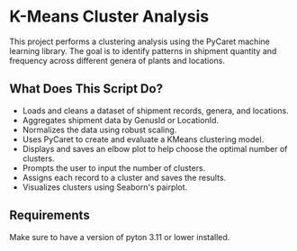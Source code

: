 # K-Means Cluster Analysis

This project performs a clustering analysis using the PyCaret machine learning library. The goal is to identify patterns in shipment quantity and frequency across different genera of plants and locations.

## What Does This Script Do?

- Loads and cleans a dataset of shipment records, genera, and locations.
- Aggregates shipment data by GenusId or LocationId.
- Normalizes the data using robust scaling.
- Uses PyCaret to create and evaluate a KMeans clustering model.
- Displays and saves an elbow plot to help choose the optimal number of clusters.
- Prompts the user to input the number of clusters.
- Assigns each record to a cluster and saves the results.
- Visualizes clusters using Seaborn's pairplot.

## Requirements

Make sure to have a version of pyton 3.11 or lower installed. 